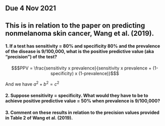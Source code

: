 ## Due 4 Nov 2021

## This is in relation to the paper on predicting nonmelanoma skin cancer, Wang et al. (2019).

#### 1. If a test has sensitivity = 80% and specificity 80% and the prevalence of the disease is 9/100,000, what is the positive predictive value (aka “precision”) of the test?
```math
$PPV = \frac{sensitivity x prevalence}{sensitivity x prevalence + (1-specificity) x (1-prevalence)}$
```
And we have $`a^2+b^2=c^2`$

#### 2. Suppose sensitivity = specificity. What would they have to be to achieve positive predictive value = 50% when prevalence is 9/100,000?

#### 3. Comment on these results in relation to the precision values provided in Table 2 of Wang et al. (2019).


